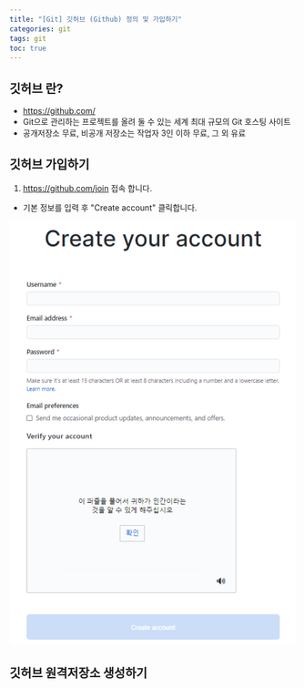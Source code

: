 ```yaml
---
title: "[Git] 깃허브 (Github) 정의 및 가입하기"
categories: git
tags: git
toc: true
---
```

## 깃허브 란?
- https://github.com/
- Git으로 관리하는 프로젝트를 올려 둘 수 있는 세계 최대 규모의 Git 호스팅 사이트
- 공개저장소 무료, 비공개 저장소는 작업자 3인 이하 무료, 그 외 유료

## 깃허브 가입하기
1. https://github.com/join 접속 합니다.
- 기본 정보를 입력 후 "Create account" 클릭합니다.
<img src="/assets/images/git/git-10.png"> 


## 깃허브 원격저장소 생성하기
